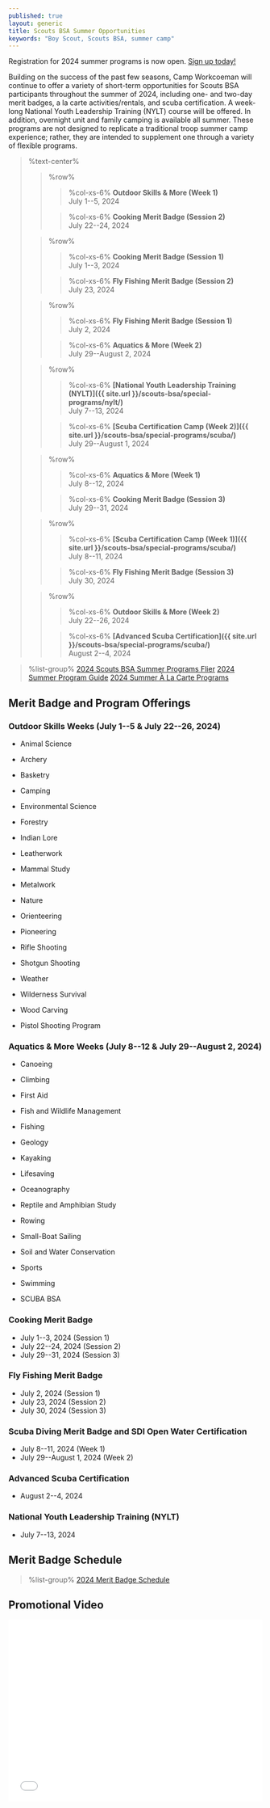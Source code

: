```yaml
---
published: true
layout: generic
title: Scouts BSA Summer Opportunities
keywords: "Boy Scout, Scouts BSA, summer camp"
---
```


<div class="alert alert-info">
Registration for 2024 summer programs is now open.
<a href="{{ site.url }}/scouts-bsa/register/">
Sign up today!</a>
</div>

Building on the success of the past few seasons, Camp Workcoeman will continue to offer a variety of short-term opportunities for Scouts BSA participants throughout the summer of 2024, including one- and two-day merit badges, a la carte activities/rentals, and scuba certification. A week-long National Youth Leadership Training (NYLT) course will be offered. In addition, overnight unit and family camping is available all summer. These programs are not designed to replicate a traditional troop summer camp experience; rather, they are intended to supplement one through a variety of flexible programs.

> %text-center%
>> %row%
>>> %col-xs-6%
>>> **Outdoor Skills & More (Week 1)**<br/>
>>> July 1--5, 2024<br/>
>>
>>> %col-xs-6%
>>> **Cooking Merit Badge (Session 2)**<br/>
>>> July 22--24, 2024<br/>
>
>> %row%
>>> %col-xs-6%
>>> **Cooking Merit Badge (Session 1)**<br/>
>>> July 1--3, 2024<br/>
>>
>>> %col-xs-6%
>>> **Fly Fishing Merit Badge (Session 2)**<br/>
>>> July 23, 2024<br/>
>
>> %row%
>>> %col-xs-6%
>>> **Fly Fishing Merit Badge (Session 1)**<br/>
>>> July 2, 2024<br/>
>>
>>> %col-xs-6%
>>> **Aquatics & More (Week 2)**<br/>
>>> July 29--August 2, 2024<br/>
>
>> %row%
>>> %col-xs-6%
>>> **[National Youth Leadership Training (NYLT)]({{ site.url }}/scouts-bsa/special-programs/nylt/)**<br/>
>>> July 7--13, 2024<br/>
>>
>>> %col-xs-6%
>>> **[Scuba Certification Camp (Week 2)]({{ site.url }}/scouts-bsa/special-programs/scuba/)**<br/>
>>> July 29--August 1, 2024<br/>
>
>> %row%
>>> %col-xs-6%
>>> **Aquatics & More (Week 1)**<br/>
>>> July 8--12, 2024<br/>
>>
>>> %col-xs-6%
>>> **Cooking Merit Badge (Session 3)**<br/>
>>> July 29--31, 2024<br/>
>
>> %row%
>>> %col-xs-6%
>>> **[Scuba Certification Camp (Week 1)]({{ site.url }}/scouts-bsa/special-programs/scuba/)**<br/>
>>> July 8--11, 2024<br/>
>>
>>> %col-xs-6%
>>> **Fly Fishing Merit Badge (Session 3)**<br/>
>>> July 30, 2024<br/>
>
>> %row%
>>> %col-xs-6%
>>> **Outdoor Skills & More (Week 2)**<br/>
>>> July 22--26, 2024<br/>
>>
>>> %col-xs-6%
>>> **[Advanced Scuba Certification]({{ site.url }}/scouts-bsa/special-programs/scuba/)**<br/>
>>> August 2--4, 2024<br/>

> %list-group%
> <a href="{{ site.url }}/pdf/2024/2024-scouts-bsa-summer-flier.pdf" class="list-group-item">2024 Scouts BSA Summer Programs Flier</a>
> <a href="{{ site.url }}/pdf/2024/2024-program-guide.pdf" class="list-group-item">2024 Summer Program Guide</a>
> <a href="{{ site.url }}/summer-camp/a-la-carte-programs/" class="list-group-item">2024 Summer À La Carte Programs</a>

## Merit Badge and Program Offerings

### Outdoor Skills Weeks (July 1--5 & July 22--26, 2024)
- Animal Science
- Archery
- Basketry
- Camping
- Environmental Science
- Forestry
- Indian Lore
- Leatherwork
- Mammal Study
- Metalwork
- Nature
- Orienteering
- Pioneering
- Rifle Shooting
- Shotgun Shooting
- Weather
- Wilderness Survival
- Wood Carving

- Pistol Shooting Program

### Aquatics & More Weeks (July 8--12 & July 29--August 2, 2024)
- Canoeing
- Climbing
- First Aid
- Fish and Wildlife Management
- Fishing
- Geology
- Kayaking
- Lifesaving
- Oceanography
- Reptile and Amphibian Study
- Rowing
- Small-Boat Sailing
- Soil and Water Conservation
- Sports
- Swimming

- SCUBA BSA

### Cooking Merit Badge
- July 1--3, 2024 (Session 1)
- July 22--24, 2024 (Session 2)
- July 29--31, 2024 (Session 3)

### Fly Fishing Merit Badge
- July 2, 2024 (Session 1)
- July 23, 2024 (Session 2)
- July 30, 2024 (Session 3)

### Scuba Diving Merit Badge and SDI Open Water Certification
- July 8--11, 2024 (Week 1)
- July 29--August 1, 2024 (Week 2)

### Advanced Scuba Certification
- August 2--4, 2024

### National Youth Leadership Training (NYLT)
- July 7--13, 2024

## Merit Badge Schedule
> %list-group%
> <a href="{{ site.url }}/pdf/2024/2024-merit-badge-schedule.pdf" class="list-group-item">2024 Merit Badge Schedule</a>

## Promotional Video

<iframe style="max-width: 640px; width: 100%; height: 360px; border: none;" src="//www.youtube-nocookie.com/embed/uXSOw9eqJAc?rel=0" allowfullscreen></iframe>

